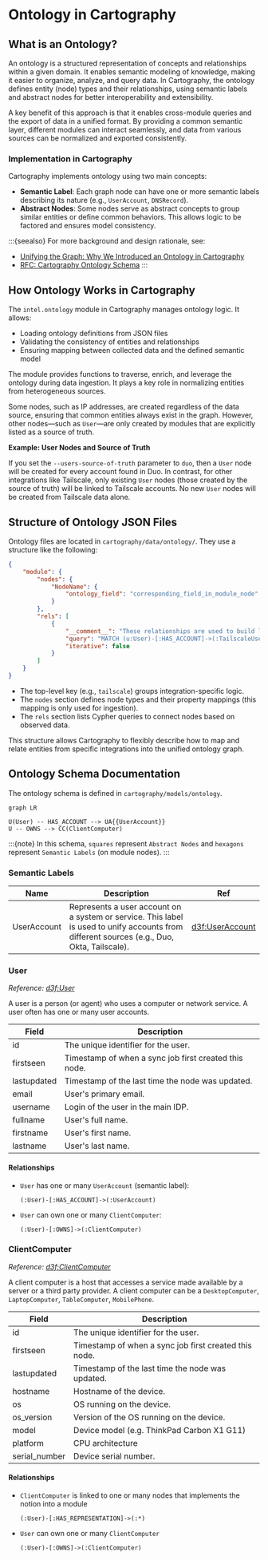 # Ontology in Cartography

## What is an Ontology?

An ontology is a structured representation of concepts and relationships within a given domain. It enables semantic modeling of knowledge, making it easier to organize, analyze, and query data. In Cartography, the ontology defines entity (node) types and their relationships, using semantic labels and abstract nodes for better interoperability and extensibility.

A key benefit of this approach is that it enables cross-module queries and the export of data in a unified format. By providing a common semantic layer, different modules can interact seamlessly, and data from various sources can be normalized and exported consistently.

### Implementation in Cartography

Cartography implements ontology using two main concepts:
- **Semantic Label**: Each graph node can have one or more semantic labels describing its nature (e.g., `UserAccount`, `DNSRecord`).
- **Abstract Nodes**: Some nodes serve as abstract concepts to group similar entities or define common behaviors. This allows logic to be factored and ensures model consistency.

:::{seealso}
For more background and design rationale, see:
- [Unifying the Graph: Why We Introduced an Ontology in Cartography](https://medium.com/@jychp/unifying-the-graph-why-we-introduced-an-ontology-in-cartography-33b9301de22d)
- [RFC: Cartography Ontology Schema](https://github.com/cartography-cncf/cartography/discussions/1579)
:::

## How Ontology Works in Cartography

The `intel.ontology` module in Cartography manages ontology logic. It allows:
- Loading ontology definitions from JSON files
- Validating the consistency of entities and relationships
- Ensuring mapping between collected data and the defined semantic model

The module provides functions to traverse, enrich, and leverage the ontology during data ingestion. It plays a key role in normalizing entities from heterogeneous sources.

Some nodes, such as IP addresses, are created regardless of the data source, ensuring that common entities always exist in the graph. However, other nodes—such as `User`—are only created by modules that are explicitly listed as a source of truth.

**Example: User Nodes and Source of Truth**

If you set the `--users-source-of-truth` parameter to `duo`, then a `User` node will be created for every account found in Duo. In contrast, for other integrations like Tailscale, only existing `User` nodes (those created by the source of truth) will be linked to Tailscale accounts. No new `User` nodes will be created from Tailscale data alone.

## Structure of Ontology JSON Files

Ontology files are located in `cartography/data/ontology/`. They use a structure like the following:

```json
{
    "module": {
        "nodes": {
            "NodeName": {
                "ontology_field": "corresponding_field_in_module_node"
            }
        },
        "rels": [
            {
                "__comment__": "These relationships are used to build links between ontology nodes to reflect observed nodes in the modules.",
                "query": "MATCH (u:User)-[:HAS_ACCOUNT]->(:TailscaleUser)-[:OWNS]-(:TailscaleDevice)<-[:HAS_OBSERVATION]-(d:ClientComputer) MERGE (u)-[r:OWNS]->(d) ON CREATE SET r.firstseen = timestamp() SET r.lastupdated = $UPDATE_TAG",
                "iterative": false
            }
        ]
    }
}
```

- The top-level key (e.g., `tailscale`) groups integration-specific logic.
- The `nodes` section defines node types and their property mappings (this mapping is only used for ingestion).
- The `rels` section lists Cypher queries to connect nodes based on observed data.

This structure allows Cartography to flexibly describe how to map and relate entities from specific integrations into the unified ontology graph.

## Ontology Schema Documentation

The ontology schema is defined in `cartography/models/ontology`.

```mermaid
graph LR

U(User) -- HAS_ACCOUNT --> UA{{UserAccount}}
U -- OWNS --> CC(ClientComputer)
```

:::{note}
In this schema, `squares` represent `Abstract Nodes` and `hexagons` represent `Semantic Labels` (on module nodes).
:::

### Semantic Labels

| **Name** | **Description** | **Ref** |
| -------- | --------------- | ------- |
| UserAccount | Represents a user account on a system or service. This label is used to unify accounts from different sources (e.g., Duo, Okta, Tailscale). | [d3f:UserAccount](https://d3fend.mitre.org/dao/artifact/d3f:UserAccount/) |

### User

_Reference: [d3f:User](https://d3fend.mitre.org/dao/artifact/d3f:User/)_

A user is a person (or agent) who uses a computer or network service.
A user often has one or many user accounts.

| Field | Description |
|-------|-------------|
| id | The unique identifier for the user. |
| firstseen | Timestamp of when a sync job first created this node. |
| lastupdated | Timestamp of the last time the node was updated. |
| email | User's primary email. |
| username | Login of the user in the main IDP. |
| fullname | User's full name. |
| firstname | User's first name. |
| lastname | User's last name. |

#### Relationships

- `User` has one or many `UserAccount` (semantic label):
    ```
    (:User)-[:HAS_ACCOUNT]->(:UserAccount)
    ```
- `User` can own one or many `ClientComputer`:
    ```
    (:User)-[:OWNS]->(:ClientComputer)
    ```

### ClientComputer

_Reference: [d3f:ClientComputer](https://d3fend.mitre.org/dao/artifact/d3f:ClientComputer/)_

A client computer is a host that accesses a service made available by a server or a third party provider.
A client computer can be a `DesktopComputer`, `LaptopComputer`, `TableComputer`, `MobilePhone`.

| Field | Description |
|-------|-------------|
| id | The unique identifier for the user. |
| firstseen | Timestamp of when a sync job first created this node. |
| lastupdated | Timestamp of the last time the node was updated. |
| hostname | Hostname of the device. |
| os | OS running on the device. |
| os_version | Version of the OS running on the device. |
| model | Device model (e.g. ThinkPad Carbon X1 G11) |
| platform | CPU architecture |
| serial_number | Device serial number. |

#### Relationships

- `ClientComputer` is linked to one or many nodes that implements the notion into a module
    ```
    (:User)-[:HAS_REPRESENTATION]->(:*)
    ```
- `User` can own one or many `ClientComputer`
    ```
    (:User)-[:OWNS]->(:ClientComputer)
    ```